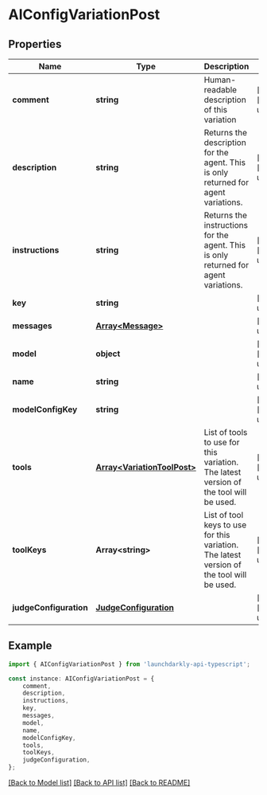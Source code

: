 # AIConfigVariationPost


## Properties

Name | Type | Description | Notes
------------ | ------------- | ------------- | -------------
**comment** | **string** | Human-readable description of this variation | [optional] [default to undefined]
**description** | **string** | Returns the description for the agent. This is only returned for agent variations. | [optional] [default to undefined]
**instructions** | **string** | Returns the instructions for the agent. This is only returned for agent variations. | [optional] [default to undefined]
**key** | **string** |  | [default to undefined]
**messages** | [**Array&lt;Message&gt;**](Message.md) |  | [default to undefined]
**model** | **object** |  | [optional] [default to undefined]
**name** | **string** |  | [default to undefined]
**modelConfigKey** | **string** |  | [optional] [default to undefined]
**tools** | [**Array&lt;VariationToolPost&gt;**](VariationToolPost.md) | List of tools to use for this variation. The latest version of the tool will be used. | [optional] [default to undefined]
**toolKeys** | **Array&lt;string&gt;** | List of tool keys to use for this variation. The latest version of the tool will be used. | [optional] [default to undefined]
**judgeConfiguration** | [**JudgeConfiguration**](JudgeConfiguration.md) |  | [optional] [default to undefined]

## Example

```typescript
import { AIConfigVariationPost } from 'launchdarkly-api-typescript';

const instance: AIConfigVariationPost = {
    comment,
    description,
    instructions,
    key,
    messages,
    model,
    name,
    modelConfigKey,
    tools,
    toolKeys,
    judgeConfiguration,
};
```

[[Back to Model list]](../README.md#documentation-for-models) [[Back to API list]](../README.md#documentation-for-api-endpoints) [[Back to README]](../README.md)
